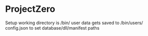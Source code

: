 # ProjectZero

Setup
working directory is /bin/
user data gets saved to /bin/users/
config.json to set database/dll/manifest paths